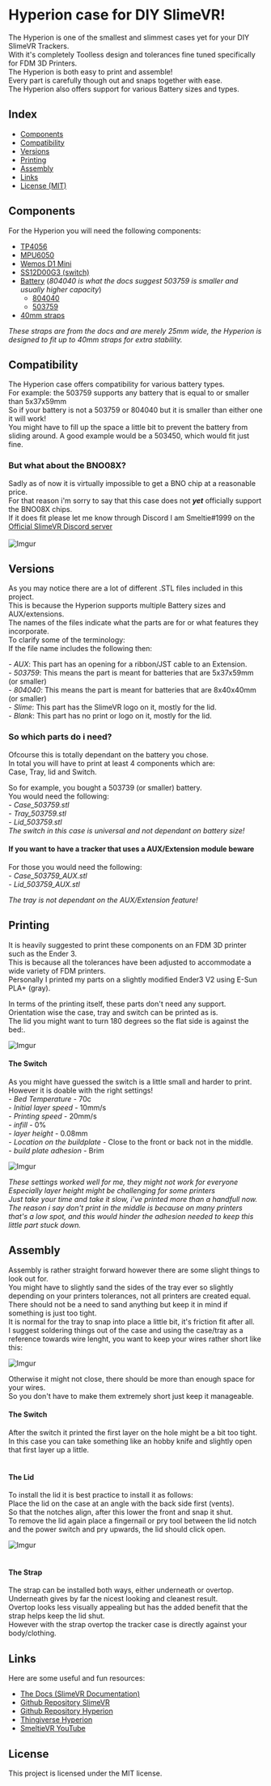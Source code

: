 # Hyperion case for DIY SlimeVR!

The Hyperion is one of the smallest and slimmest cases yet for your DIY SlimeVR Trackers. <br>
With it's completely Toolless design and tolerances fine tuned specifically for FDM 3D Printers.<br>
The Hyperion is both easy to print and assemble!<br>
Every part is carefully though out and snaps together with ease.<br>
The Hyperion also offers support for various Battery sizes and types.<br>

## Index
- [Components](#Components)
- [Compatibility](#Compatibility)
- [Versions](#Versions)
- [Printing](#Printing)
- [Assembly](#Assembly)
- [Links](#Links)
- [License (MIT)](#License)

## Components

For the Hyperion you will need the following components:<br>

- [TP4056](https://www.aliexpress.com/item/32649780468.html)
- [MPU6050](https://www.aliexpress.com/wholesale?SearchText=MPU6050)
- [Wemos D1 Mini](https://www.aliexpress.com/wholesale?SearchText=D1+mini)
- [SS12D00G3 (switch)](https://www.aliexpress.com/wholesale?SearchText=SS12D00G3)
- [Battery](https://docs.slimevr.dev/components-guide.html) (*804040 is what the docs suggest 503759 is smaller and usually higher capacity*)
    - [804040](https://www.aliexpress.com/item/33021202630.html)
    - [503759](https://www.aliexpress.com/item/1005003257130562.html)
- [40mm straps](https://www.aliexpress.com/item/1005002350231996.html)<br>

*These straps are from the docs and are merely 25mm wide, the Hyperion is designed to fit up to 40mm straps for extra stability.*

## Compatibility

The Hyperion case offers compatibility for various battery types.<br>
For example: the 503759 supports any battery that is equal to or smaller than 5x37x59mm<br>
So if your battery is not a 503759 or 804040 but it is smaller than either one it will work!<br>
You might have to fill up the space a little bit to prevent the battery from sliding around.
A good example would be a 503450, which would fit just fine.<br>

### But what about the BNO08X? <br>
Sadly as of now it is virtually impossible to get a BNO chip at a reasonable price.<br>
For that reason i'm sorry to say that this case does not ***yet*** officially support the BNO08X chips.<br>
If it does fit please let me know through Discord I am Smeltie#1999 on the [Official SlimeVR Discord server](https://discord.gg/SlimeVR)<br>
<br>
![Imgur](https://i.imgur.com/Uzk8tyqt.png)

## Versions

As you may notice there are a lot of different .STL files included in this project.<br>
This is because the Hyperion supports multiple Battery sizes and AUX/extensions.<br>
The names of the files indicate what the parts are for or what features they incorporate.<br>
To clarify some of the terminology:<br>
If the file name includes the following then:<br>

*- AUX*: This part has an opening for a ribbon/JST cable to an Extension.<br>
*- 503759*: This means the part is meant for batteries that are 5x37x59mm (or smaller)<br>
*- 804040*: This means the part is meant for batteries that are 8x40x40mm (or smaller)<br>
*- Slime*: This part has the SlimeVR logo on it, mostly for the lid.<br>
*- Blank*: This part has no print or logo on it, mostly for the lid.<br>


### So which parts do i need?
Ofcourse this is totally dependant on the battery you chose.<br>
In total you will have to print at least 4 components which are:<br>
Case, Tray, lid and Switch.<br>


So for example, you bought a 503739 (or smaller) battery.<br>
You would need the following:<br>
*- Case_503759.stl*<br>
*- Tray_503759.stl*<br>
*- Lid_503759.stl*<br>
*The switch in this case is universal and not dependant on battery size!*
<br>


#### If you want to have a tracker that uses a AUX/Extension module beware<br>
For those you would need the following:<br>
*- Case_503759_AUX.stl*<br>
*- Lid_503759_AUX.stl*<br>

*The tray is not dependant on the AUX/Extension feature!*


## Printing
It is heavily suggested to print these components on an FDM 3D printer such as the Ender 3.<br>
This is because all the tolerances have been adjusted to accommodate a wide variety of FDM printers.<br>
Personally I printed my parts on a slightly modified Ender3 V2 using E-Sun PLA+ (gray).<br>

In terms of the printing itself, these parts don't need any support.<br>
Orientation wise the case, tray and switch can be printed as is.<br>
The lid you might want to turn 180 degrees so the flat side is against the bed:.<br>

![Imgur](https://i.imgur.com/Qy82Dcqm.png)

#### The Switch
As you might have guessed the switch is a little small and harder to print.<br>
However it is doable with the right settings!<br>
*- Bed Temperature* - 70c<br>
*- Initial layer speed* - 10mm/s<br>
*- Printing speed* - 20mm/s<br>
*- infill* - 0%<br>
*- layer height* - 0.08mm<br>
*- Location on the buildplate* - Close to the front or back not in the middle.<br>
*- build plate adhesion* - Brim<br>

![Imgur](https://i.imgur.com/j43d2Gm.png)<br>

*These settings worked well for me, they might not work for everyone*<br>
*Especially layer height might be challenging for some printers*<br>
*Just take your time and take it slow, i've printed more than a handfull now.*<br>
*The reason i say don't print in the middle is because on many printers that's a low spot, and this would hinder the adhesion needed to keep this little part stuck down.*<br>


## Assembly

Assembly is rather straight forward however there are some slight things to look out for.<br>
You might have to slightly sand the sides of the tray ever so slightly depending on your printers tolerances, not all printers are created equal.<br>
There should not be a need to sand anything but keep it in mind if something is just too tight.<br>
It is normal for the tray to snap into place a little bit, it's friction fit after all.<br>
I suggest soldering things out of the case and using the case/tray as a reference towards wire lenght, you want to keep your wires rather short like this:<br>

![Imgur](https://i.imgur.com/UCcndadm.jpg)<br>

Otherwise it might not close, there should be more than enough space for your wires.<br>
So you don't have to make them extremely short just keep it manageable.<br>

#### The Switch
After the switch it printed the first layer on the hole might be a bit too tight.<br>
In this case you can take something like an hobby knife and slightly open that first layer up a little.<br>
<br>

#### The Lid
To install the lid it is best practice to install it as follows:<br>
Place the lid on the case at an angle with the back side first (vents).<br>
So that the notches align, after this lower the front and snap it shut.<br>
To remove the lid again place a fingernail or pry tool between the lid notch and the power switch and pry upwards, the lid should click open.<br>

![Imgur](https://i.imgur.com/pfahA1zm.jpg)<br>
<br>

#### The Strap
The strap can be installed both ways, either underneath or overtop.<br>
Underneath gives by far the nicest looking and cleanest result.<br>
Overtop looks less visually appealing but has the added benefit that the strap helps keep the lid shut.<br>
However with the strap overtop the tracker case is directly against your body/clothing.<br>



## Links
Here are some useful and fun resources:
- [The Docs (SlimeVR Documentation)](https://docs.slimevr.dev/)
- [Github Repository SlimeVR](https://github.com/SlimeVR/)
- [Github Repository Hyperion](https://github.com/Smeltie/Hyperion)
- [Thingiverse Hyperion]()
- [SmeltieVR YouTube]()

## License
This project is licensed under the MIT license.<br>
